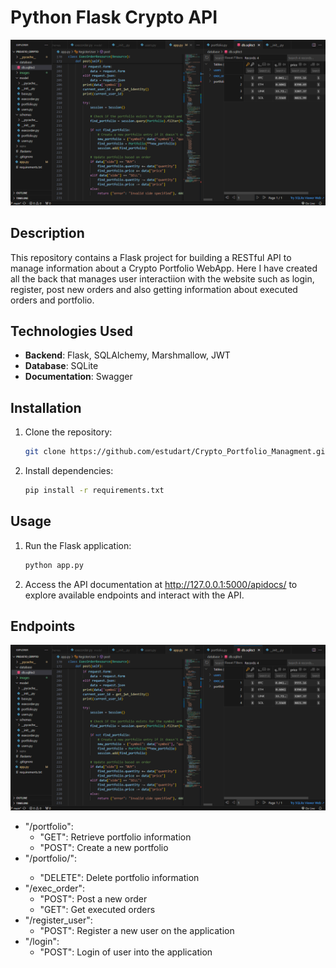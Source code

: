 # Python Flask Crypto API

![API_BackEnd](https://github.com/estudart/Crypto_Portfolio_Managment/blob/main/images/BackEnd_Code.PNG)

## Description
This repository contains a Flask project for building a RESTful API to manage information about a Crypto Portfolio WebApp. Here I have created all the back that manages user interactiion
with the website such as login, register, post new orders and also getting information about executed orders and portfolio.

## Technologies Used
- **Backend**: Flask, SQLAlchemy, Marshmallow, JWT
- **Database**: SQLite
- **Documentation**: Swagger

## Installation
1. Clone the repository:
   ```bash
   git clone https://github.com/estudart/Crypto_Portfolio_Managment.git
2. Install dependencies:
   ```bash
   pip install -r requirements.txt

## Usage

1. Run the Flask application:
   ```bash
   python app.py
2. Access the API documentation at http://127.0.0.1:5000/apidocs/ to explore available endpoints and interact with the API.


## Endpoints


![API_BackEnd](https://github.com/estudart/Crypto_Portfolio_Managment/blob/main/images/BackEnd_Code.PNG)

- "/portfolio":
  - "GET": Retrieve portfolio information
  - "POST": Create a new portfolio
- "/portfolio/<symbol>":
  - "DELETE": Delete portfolio information
- "/exec_order":
  - "POST": Post a new order
  - "GET": Get executed orders
- "/register_user":
  - "POST": Register a new user on the application
- "/login":
  - "POST": Login of user into the application


